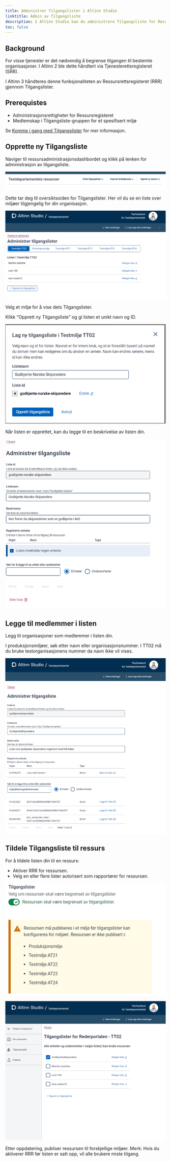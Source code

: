 ```yaml
---
title: Administrer Tilgangslister i Altinn Studio
linktitle: Admin av Tilgangsliste
description: I Altinn Studio kan du administrere Tilgangsliste for Ressurser i Altinn Ressursregister.
toc: false
---
```


## Background

For visse tjenester er det nødvendig å begrense tilgangen til bestemte organisasjoner. I Altinn 2 ble dette håndtert via Tjenesterettsregisteret (SRR).

I Altinn 3 håndteres denne funksjonaliteten av Ressursrettsregisteret (RRR) gjennom Tilgangslister.

## Prerequistes

- Administrasjonsrettigheter for Ressursregisteret
- Medlemskap i Tilgangsliste-gruppen for et spesifisert miljø

Se [ Komme i gang med Tilgangslister](../../../getting-started/accesslist-admin-studio/) for mer informasjon.

## Opprette ny Tilgangsliste

Naviger til ressursadministrasjonsdashbordet og klikk på lenken for administrasjon av tilgangsliste.

![Access Lists](accesslist_0.png)

Dette tar deg til oversiktssiden for Tilgangslister. Her vil du se en liste over miljøer tilgjengelig for din organisasjon.

![Access Lists](accesslist_1.png)

Velg et miljø for å vise dets Tilgangslister.

Klikk “Opprett ny Tilgangsliste” og gi listen et unikt navn og ID.

![Access Lists](accesslist_1a.png)

Når listen er opprettet, kan du legge til en beskrivelse av listen din.

![Access Lists](accesslist_2.png)

## Legge til medlemmer i listen

Legg til organisasjoner som medlemmer i listen din.

I produksjonsmiljøer, søk etter navn eller organisasjonsnummer. I TT02 må du bruke testorganisasjonens nummer da navn ikke vil vises.

![Access Lists](accesslist_3.png)

## Tildele Tilgangsliste til ressurs

For å tildele listen din til en ressurs:

- Aktiver RRR for ressursen.
- Velg en eller flere lister autorisert som rapportører for ressursen.

![Access Lists](accesslist_5.png)

![Access Lists](accesslist_4.png)

Etter oppdatering, publiser ressursen til forskjellige miljøer. Merk: Hvis du aktiverer RRR før listen er satt opp, vil alle brukere miste tilgang.
